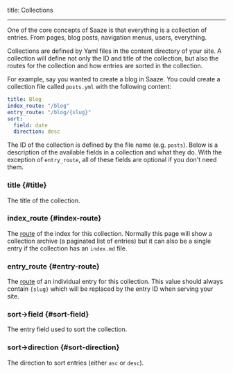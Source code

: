 title: Collections

---

One of the core concepts of Saaze is that everything is a collection of entries. From pages, blog posts, navigation menus, users, everything.

Collections are defined by Yaml files in the content directory of your site. A collection will define not only the ID and title of the collection, but also the routes for the collection and how entries are sorted in the collection.

For example, say you wanted to create a blog in Saaze. You could create a collection file called `posts.yml` with the following content:

```yaml
title: Blog
index_route: "/blog"
entry_route: "/blog/{slug}"
sort:
  field: date
  direction: desc
```

The ID of the collection is defined by the file name (e.g. `posts`). Below is a description of the available fields in a collection and what they do. With the exception of `entry_route`, all of these fields are optional if you don't need them.

### title {#title}

The title of the collection.

### index_route {#index-route}

The [route](/docs/routing) of the index for this collection. Normally this page will show a collection archive (a paginated list of entries) but it can also be a single entry if the collection has an `index.md` file.

### entry_route {#entry-route}

The [route](/docs/routing) of an individual entry for this collection. This value should always contain `{slug}` which will be replaced by the entry ID when serving your site.

### sort->field {#sort-field}

The entry field used to sort the collection.

### sort->direction {#sort-direction}

The direction to sort entries (either `asc` or `desc`).
